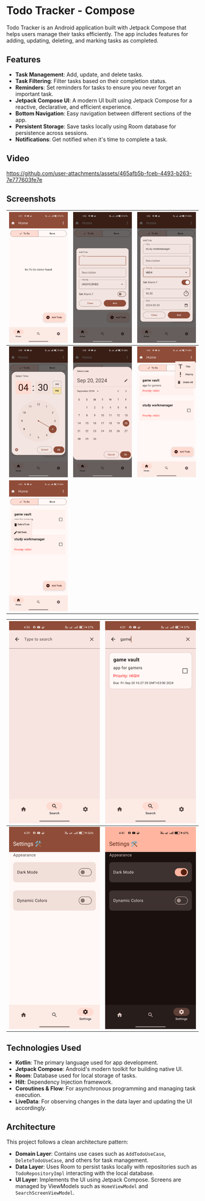 # Todo Tracker - Compose

Todo Tracker is an Android application built with Jetpack Compose that helps users manage their tasks efficiently. The app includes features for adding, updating, deleting, and marking tasks as completed.

## Features

- **Task Management**: Add, update, and delete tasks.
- **Task Filtering**: Filter tasks based on their completion status.
- **Reminders**: Set reminders for tasks to ensure you never forget an important task.
- **Jetpack Compose UI**: A modern UI built using Jetpack Compose for a reactive, declarative, and efficient experience.
- **Bottom Navigation**: Easy navigation between different sections of the app.
- **Persistent Storage**: Save tasks locally using Room database for persistence across sessions.
- **Notifications**: Get notified when it's time to complete a task.
## Video


https://github.com/user-attachments/assets/465afb5b-fceb-4493-b263-7e777603fe7e


## Screenshots
| ![](docs/images/home/img.png)   | ![](docs/images/home/img_1.png) | ![](docs/images/home/img_2.png) |
|---------------------------------|---------------------------------|-|
| ![](docs/images/home/img_3.png) | ![](docs/images/home/img_4.png) | ![](docs/images/home/img_5.png) |
| ![](docs/images/home/img_6.png) |

|![](docs/images/search_feature/img.png)|![](docs/images/search_feature/img_1.png)|
|-----|------|
|![](docs/images/img.png)|![](docs/images/img_1.png)|

## Technologies Used

- **Kotlin**: The primary language used for app development.
- **Jetpack Compose**: Android's modern toolkit for building native UI.
- **Room**: Database used for local storage of tasks.
- **Hilt**: Dependency Injection framework.
- **Coroutines & Flow**: For asynchronous programming and managing task execution.
- **LiveData**: For observing changes in the data layer and updating the UI accordingly.

## Architecture

This project follows a clean architecture pattern:

- **Domain Layer**: Contains use cases such as `AddTodoUseCase`, `DeleteTodoUseCase`, and others for task management.
- **Data Layer**: Uses Room to persist tasks locally with repositories such as `TodoRepositoryImpl` interacting with the local database.
- **UI Layer**: Implements the UI using Jetpack Compose. Screens are managed by ViewModels such as `HomeViewModel` and `SearchScreenViewModel`.
